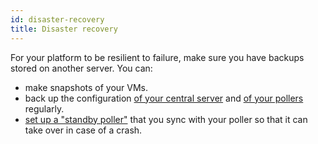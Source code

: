 ```yaml
---
id: disaster-recovery
title: Disaster recovery
---
```


For your platform to be resilient to failure, make sure you have backups stored on another server. You can:

- make snapshots of your VMs.
- back up the configuration [of your central server](backup.md) and [of your pollers](backup-poller.md) regularly.
- [set up a "standby poller"](backup-poller.md#case-n°2-standby-poller) that you sync with your poller so that it can take over in case of a crash.
